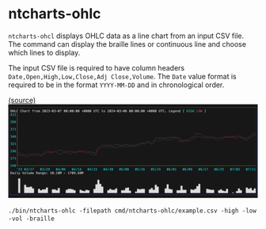 # ntcharts-ohlc

`ntcharts-ohcl` displays OHLC data as a line chart from an input CSV file.  The command can display the braille lines or continuous line and choose which lines to display.

The input CSV file is required to have column headers `Date,Open,High,Low,Close,Adj Close,Volume`.  The `Date` value format is required to be in the format `YYYY-MM-DD` and in chronological order.

[(source)](./main.go/main.go)
<img src="demo.gif" alt="ntcharts-ohcl gif"/>

```
./bin/ntcharts-ohlc -filepath cmd/ntcharts-ohlc/example.csv -high -low -vol -braille
```